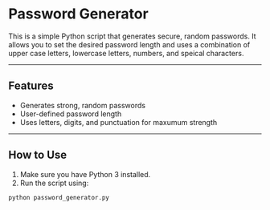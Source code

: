 # Password Generator

This is a simple Python script that generates secure, random passwords. It allows you to set the desired password length and uses a combination of upper case letters, lowercase letters, numbers, and speical characters.

---

## Features

- Generates strong, random passwords
- User-defined password length
- Uses letters, digits, and punctuation for maxumum strength

---

## How to Use 

1. Make sure you have Python 3 installed.
2. Run the script using: 

```bash
python password_generator.py